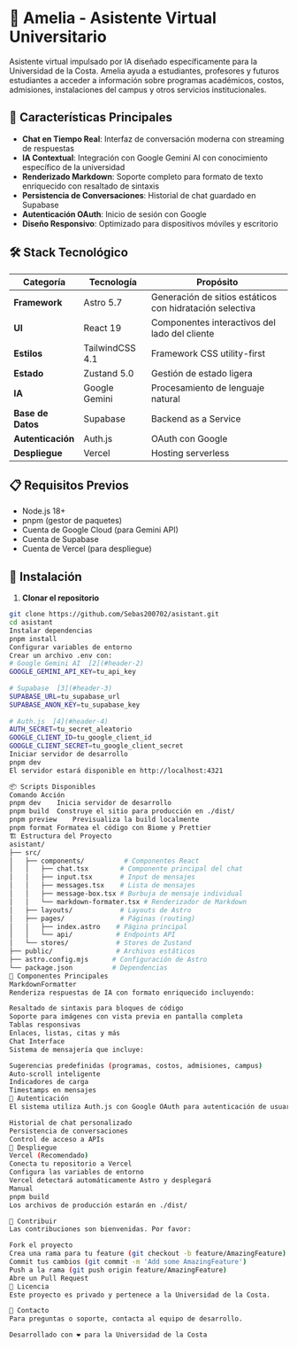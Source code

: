 # 🤖 Amelia - Asistente Virtual Universitario  
  
Asistente virtual impulsado por IA diseñado específicamente para la Universidad de la Costa. Amelia ayuda a estudiantes, profesores y futuros estudiantes a acceder a información sobre programas académicos, costos, admisiones, instalaciones del campus y otros servicios institucionales.  
  
## 🚀 Características Principales  
  
- **Chat en Tiempo Real**: Interfaz de conversación moderna con streaming de respuestas  
- **IA Contextual**: Integración con Google Gemini AI con conocimiento específico de la universidad  
- **Renderizado Markdown**: Soporte completo para formato de texto enriquecido con resaltado de sintaxis  
- **Persistencia de Conversaciones**: Historial de chat guardado en Supabase  
- **Autenticación OAuth**: Inicio de sesión con Google  
- **Diseño Responsivo**: Optimizado para dispositivos móviles y escritorio  
  
## 🛠️ Stack Tecnológico  
  
| Categoría | Tecnología | Propósito |  
|-----------|-----------|-----------|  
| **Framework** | Astro 5.7 | Generación de sitios estáticos con hidratación selectiva |  
| **UI** | React 19 | Componentes interactivos del lado del cliente |  
| **Estilos** | TailwindCSS 4.1 | Framework CSS utility-first |  
| **Estado** | Zustand 5.0 | Gestión de estado ligera |  
| **IA** | Google Gemini | Procesamiento de lenguaje natural |  
| **Base de Datos** | Supabase | Backend as a Service |  
| **Autenticación** | Auth.js | OAuth con Google |  
| **Despliegue** | Vercel | Hosting serverless |  
  
## 📋 Requisitos Previos  
  
- Node.js 18+   
- pnpm (gestor de paquetes)  
- Cuenta de Google Cloud (para Gemini API)  
- Cuenta de Supabase  
- Cuenta de Vercel (para despliegue)  
  
## 🔧 Instalación  
  
1. **Clonar el repositorio**  
```bash  
git clone https://github.com/Sebas200702/asistant.git  
cd asistant
Instalar dependencias
pnpm install
Configurar variables de entorno
Crear un archivo .env con:
# Google Gemini AI  [2](#header-2)
GOOGLE_GEMINI_API_KEY=tu_api_key  
  
# Supabase  [3](#header-3)
SUPABASE_URL=tu_supabase_url  
SUPABASE_ANON_KEY=tu_supabase_key  
  
# Auth.js  [4](#header-4)
AUTH_SECRET=tu_secret_aleatorio  
GOOGLE_CLIENT_ID=tu_google_client_id  
GOOGLE_CLIENT_SECRET=tu_google_client_secret
Iniciar servidor de desarrollo
pnpm dev
El servidor estará disponible en http://localhost:4321

📦 Scripts Disponibles
Comando	Acción
pnpm dev	Inicia servidor de desarrollo
pnpm build	Construye el sitio para producción en ./dist/
pnpm preview	Previsualiza la build localmente
pnpm format	Formatea el código con Biome y Prettier
🏗️ Estructura del Proyecto
asistant/  
├── src/  
│   ├── components/          # Componentes React  
│   │   ├── chat.tsx        # Componente principal del chat  
│   │   ├── input.tsx       # Input de mensajes  
│   │   ├── messages.tsx    # Lista de mensajes  
│   │   ├── message-box.tsx # Burbuja de mensaje individual  
│   │   └── markdown-formater.tsx # Renderizador de Markdown  
│   ├── layouts/            # Layouts de Astro  
│   ├── pages/              # Páginas (routing)  
│   │   ├── index.astro    # Página principal  
│   │   └── api/           # Endpoints API  
│   └── stores/            # Stores de Zustand  
├── public/                # Archivos estáticos  
├── astro.config.mjs      # Configuración de Astro  
└── package.json          # Dependencias  
🎨 Componentes Principales
MarkdownFormatter
Renderiza respuestas de IA con formato enriquecido incluyendo:

Resaltado de sintaxis para bloques de código
Soporte para imágenes con vista previa en pantalla completa
Tablas responsivas
Enlaces, listas, citas y más
Chat Interface
Sistema de mensajería que incluye:

Sugerencias predefinidas (programas, costos, admisiones, campus)
Auto-scroll inteligente
Indicadores de carga
Timestamps en mensajes
🔐 Autenticación
El sistema utiliza Auth.js con Google OAuth para autenticación de usuarios. Las sesiones se gestionan automáticamente y permiten:

Historial de chat personalizado
Persistencia de conversaciones
Control de acceso a APIs
🚀 Despliegue
Vercel (Recomendado)
Conecta tu repositorio a Vercel
Configura las variables de entorno
Vercel detectará automáticamente Astro y desplegará
Manual
pnpm build
Los archivos de producción estarán en ./dist/

🤝 Contribuir
Las contribuciones son bienvenidas. Por favor:

Fork el proyecto
Crea una rama para tu feature (git checkout -b feature/AmazingFeature)
Commit tus cambios (git commit -m 'Add some AmazingFeature')
Push a la rama (git push origin feature/AmazingFeature)
Abre un Pull Request
📝 Licencia
Este proyecto es privado y pertenece a la Universidad de la Costa.

📧 Contacto
Para preguntas o soporte, contacta al equipo de desarrollo.

Desarrollado con ❤️ para la Universidad de la Costa
